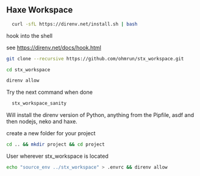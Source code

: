 ## Haxe Workspace


```bash
  curl -sfL https://direnv.net/install.sh | bash
```

hook into the shell

see https://direnv.net/docs/hook.html


```bash
git clone --recursive https://github.com/ohmrun/stx_workspace.git
```
```bash
cd stx_workspace
```
```bash
direnv allow
```

Try the next command when done
```bash
  stx_workspace_sanity
```

Will install the direnv version of Python, anything from the Pipfile, asdf and then nodejs, neko and haxe.

create a new folder for your project
```bash
cd .. && mkdir project && cd project
```


User wherever stx_workspace is located  
```bash
echo "source_env ../stx_workspace" > .envrc && direnv allow
```



